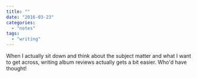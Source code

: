 ```yaml
---
title: ""
date: "2016-03-23"
categories: 
  - "notes"
tags: 
  - "writing"
---
```


When I actually sit down and think about the subject matter and what I want to get across, writing album reviews actually gets a bit easier. Who'd have thought!
